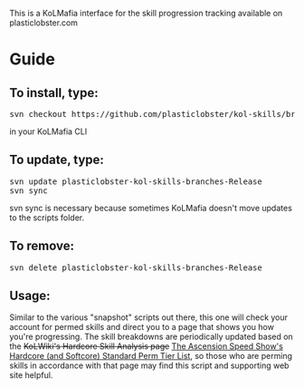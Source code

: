 This is a KoLMafia interface for the skill progression tracking available on plasticlobster.com

Guide
=====

To install, type:
----------------------
<pre>
svn checkout https://github.com/plasticlobster/kol-skills/branches/Release
</pre>

in your KoLMafia CLI


To update, type:
----------------------
<pre>
svn update plasticlobster-kol-skills-branches-Release
svn sync
</pre>
svn sync is necessary because sometimes KoLMafia doesn't move updates to the scripts folder.

To remove:
----------------------
<pre>
svn delete plasticlobster-kol-skills-branches-Release
</pre>

Usage:
----------------------
Similar to the various "snapshot" scripts out there, this one will check your account for permed skills and direct you to a page that shows you how you're progressing.
The skill breakdowns are periodically updated based on the ~~KoLWiki's Hardcore Skill Analysis page~~ 
[The Ascension Speed Show's Hardcore (and Softcore) Standard Perm Tier List](https://docs.google.com/spreadsheets/d/1UG68Vl_5V-EqQXdyF2QMehdZ43Gh78pwD3R0UC_bky4/), so those who are perming skills in accordance with that page may find this script and supporting web site helpful.

